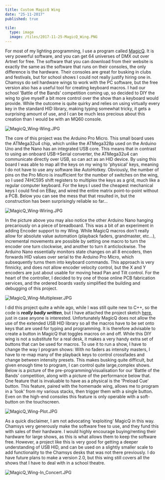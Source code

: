 ```yaml
---
title: Custom MagicQ Wing
date: "25-11-2017"
published: true

tile:
  type: image
  image: /tiles/2017-11-25-MagicQ_Wing.PNG
---
```


For most of my lighting programming, I use a program called [MagicQ](https://chamsyslighting.com/pages/magicq-downloads). It is very powerful software, and you can get 64 universes of DMX out over Artnet for free. The software that you can download from their website is exactly the same as the software that runs on their consoles, the only difference is the hardware. Their consoles are great for busking in clubs and festivals, but for school shows I could not really justify hiring one in. Chamsys do sell hardware wings to work with the PC software, but the free version also has a useful tool for creating keyboard macros.
I had our school 'Battle of the Bands' competition coming up, so decided to DIY the wing to give myself a bit more control over the show than a keyboard would provide. While the outcome is quite quirky and relies on using virtually every key in the standard HID library, making typing somewhat tricky, it gets a surprising amount of use, and I can be much less precious about this creation than I would be with an MQ60 console.

![MagicQ_Wing-Wing.JPG]({import.meta.env.VITE_IMAGE_BASE}/posts/MagicQ_Wing-Wing.JPG)

The core of this project was the Arduino Pro Micro. This small board uses the ATMega32u4 chip, which unlike the ATMega328p used on the Arduino Uno and the Nano has an integrated USB core. This means that in contrast to using an onboard USB->Serial converter, the ATMega32u4 can communicate directly over USB, so can act as an HID device. By using this board I was able to map all the keys on my wing to 'physical' keys, meaning I do not have to use any software like AutoHotkey.
Obviously, the number of pins on the Pro Micro is insufficient for the number of switches on the wing, so I used 74HC595 shift registers to multiplex the keys as a grid, much like a regular computer keyboard. For the keys I used the cheapest mechanical keys I could find on EBay, and wired the entire matrix point-to-point without a PCB. Below you can see the mess that that resulted in, but the construction has been surprisingly reliable so far...

![MagicQ_Wing-Wiring.JPG]({import.meta.env.VITE_IMAGE_BASE}/posts/MagicQ_Wing-Wiring.JPG)

In the picture above you may also notice the other Arduino Nano hanging precariously on a piece of breadboard. This was a bit of an experiment in adding Encoder support to my Wing. While MagicQ macros don't really allow for absolute value automation (playback faders, grandmaster, etc...), incremental movements are possible by setting one macro to turn the encoder one turn clockwise, and another to turn it anticlockwise. The Arduino Nano essentially monitors state changes on all 8 encoders, then forwards HID values over serial to the Arduino Pro Micro, which subsequently turns them into keyboard commands. This approach is very finnicky, and does not allow encoder velocity control, but the X and Y encoders are just about usable for moving head Pan and Tilt control.
For the heart of the controller, I decided to try one of those online PCB fabrication services, and the ordered boards vastly simplified the building and debugging of this project.

![MagicQ_Wing-Multiplexer.JPG]({import.meta.env.VITE_IMAGE_BASE}/posts/MagicQ_Wing-Multiplexer.JPG)

I did this project quite a while ago, while I was still quite new to C++, so the code is ***really badly written***, but I have attached the project sketch [here]({import.meta.env.VITE_FILE_BASE}/2017-11-25-MagicQ_Wing-Sketch.ino), just in case anyone is interested. Unfortunately MagicQ does not allow the use of the extended USB HID library so all the macros have to be set onto keys that are used for typing and programming. It is therefore advisable to create a button in MagicQ that toggles macros on and off. While this DIY wing is not a substitute for a real desk, it makes a very handy extra set of buttons that can be used for macros. To use it to run a show, I have to change the way I program shows: With no faders as intensity masters, I have to re-map many of the playback keys to control crossfades and change between intensity presets. This makes busking quite difficult, but given enough time to program, I can control quite large,complex shows. Below is a picture of the pre-programming/visualisation for our 'Battle of the Bands' competition, along with a picture of the performance below that. One feature that is invaluable to have as a physical is the 'Preload Cue' button. This feature, paired with the homemade wing, allows me to program in a 'look' from my various stacks, then trigger them with a single button. Even on the high-end consoles this feature is only operable with a soft-button on the touchscreen.

![MagicQ_Wing-Plot.JPG]({import.meta.env.VITE_IMAGE_BASE}/posts/MagicQ_Wing-Plot.JPG)

As a quick disclaimer, I am not advocating 'exploiting' MagicQ in this way. Chamsys very generously make the software free to use, and they fund this with sales of their hardware. I would highly encourage buying/renting their hardware for large shows, as this is what allows them to keep the software free. However, a project like this is very good for getting a deeper understanding of USB HID, and can be used on a slightly smaller scale to add functionality to the Chamsys desks that was not there previously. I do have future plans to make a version 2.0, but this wing still covers all the shows that I have to deal with in a school theatre.

![MagicQ_Wing-In_Concert.JPG]({import.meta.env.VITE_IMAGE_BASE}/posts/MagicQ_Wing-In_Concert.JPG)
